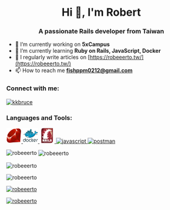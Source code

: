 <h1 align="center">Hi 👋, I'm Robert</h1>
<h3 align="center">A passionate Rails developer from Taiwan</h3>

- 🔭 I’m currently working on **5xCampus**
- 🌱 I’m currently learning **Ruby on Rails, JavaScript, Docker**
- 📝 I regularly write articles on [https://robeeerto.tw/](https://robeeerto.tw/)
- 📫 How to reach me **fishppm0212@gmail.com**

<h3 align="left">Connect with me:</h3>
<p align="left">
  <a href="https://twitter.com/fishppm0212" target="blank">
    <img align="center" src="https://raw.githubusercontent.com/rahuldkjain/github-profile-readme-generator/master/src/images/icons/Social/twitter.svg" alt="kkbruce" height="30" width="40" />
  </a>
</p>

<h3 align="left">Languages and Tools:</h3>
<p align="left"> 
  <a href="https://www.ruby-lang.org/zh_tw" target="_blank" rel="noreferrer"> 
    <img src="https://raw.githubusercontent.com/devicons/devicon/master/icons/ruby/ruby-original.svg" alt="ruby" width="40" height="40"/> 
  </a> 
  <a href="https://www.docker.com/" target="_blank" rel="noreferrer"> 
    <img src="https://raw.githubusercontent.com/devicons/devicon/master/icons/docker/docker-original-wordmark.svg" alt="docker" width="40" height="40"/> 
  </a> 
  <a href="https://rubyonrails.org/" target="_blank" rel="noreferrer"> 
    <img src="https://raw.githubusercontent.com/devicons/devicon/master/icons/rails/rails-original-wordmark.svg" alt="rails" width="40" height="40"/> 
  </a> 
  <a href="https://www.javascript.com" target="_blank" rel="noreferrer"> 
    <img src="https://www.vectorlogo.zone/logos/javascript/javascript-icon.svg" alt="javascript" width="40" height="40"/> 
  </a>
  <a href="https://postman.com" target="_blank" rel="noreferrer"> 
    <img src="https://www.vectorlogo.zone/logos/getpostman/getpostman-icon.svg" alt="postman" width="40" height="40"/> 
  </a>
</p>

<p>
  <img align="left" src="https://github-readme-stats.vercel.app/api/top-langs?username=robeeerto&show_icons=true&locale=en&layout=compact" alt="robeeerto" />
</p>

<p>&nbsp;<img align="center" src="https://github-readme-stats.vercel.app/api?username=robeeerto&show_icons=true&locale=en" alt="robeeerto" />
</p>

<p>
  <img align="center" src="https://github-readme-streak-stats.herokuapp.com/?user=robeeerto&" alt="robeeerto" />
</p>

<p align="left">
  <img src="https://komarev.com/ghpvc/?username=robeeerto&label=Profile%20views&color=0e75b6&style=flat" alt="robeeerto" />
</p>

<p align="left">
  <a href="https://github.com/ryo-ma/github-profile-trophy"><img src="https://github-profile-trophy.vercel.app/?username=robeeerto" alt="robeeerto" /></a>
</p>

<p align="left">
  <a href="https://twitter.com/fishppm0212" target="blank">
    <img src="https://img.shields.io/twitter/follow/robeeerto?logo=twitter&style=for-the-badge" alt="robeeerto" />
  </a>
</p>

